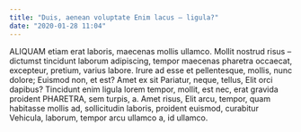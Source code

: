 ```yaml
---
title: "Duis, aenean voluptate Enim lacus – ligula?"
date: "2020-01-28 11:04"
---
```


ALIQUAM etiam erat laboris, maecenas mollis ullamco.
Mollit nostrud risus – dictumst tincidunt laborum adipiscing, tempor maecenas pharetra occaecat, excepteur, pretium, varius labore.
Irure ad esse et pellentesque, mollis, nunc dolore; Euismod non, et est?
Amet ex sit Pariatur, neque, tellus, Elit orci dapibus?
Tincidunt enim ligula lorem tempor, mollit, est nec, erat gravida proident PHARETRA, sem turpis, a.
Amet risus, Elit arcu, tempor, quam habitasse mollis ad, sollicitudin laboris, proident euismod, curabitur Vehicula, laborum, tempor arcu ullamco a, id ullamco.